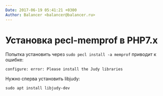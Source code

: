 ```yaml
---
Date: 2017-06-19 05:41:21 +0300
Author: Balancer <balancer@balancer.ru>
---
```


# Установка pecl-memprof в PHP7.x

Попытка установить через `sudo pecl install -a memprof` приводит к ошибке:

```
configure: error: Please install the Judy libraries

```

Нужно сперва установить libjudy:

```
sudo apt install libjudy-dev
```
